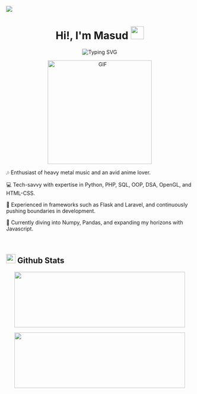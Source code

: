 ![](https://komarev.com/ghpvc/?username=sultanmehedimasud&style=flat&color=blue)

<h1 align="center">Hi!,  I'm Masud <img src=
"https://media.giphy.com/media/hvRJCLFzcasrR4ia7z/giphy.gif" width="35"></h1>

<div align="center" style="border: px solid #000000;>

[![Typing SVG](https://readme-typing-svg.herokuapp.com?font=Robot-Bold&size=30&color=&center=true&vCenter=true&width=900&height=110&lines=Computer+Science+Student;web+developer;Fintech+Engineer)](https://git.io/typing-svg)
</div>
<p align="center" >
 <img  height="280rem" alt="GIF" src="https://images2.imgbox.com/5b/2b/6uF1cm9i_o.jpeg" />
 </p>

🎶 Enthusiast of heavy metal music and an avid anime lover.

💻 Tech-savvy with expertise in Python, PHP, SQL, OOP, DSA, OpenGL, and HTML-CSS.

🚀 Experienced in frameworks such as Flask and Laravel, and continuously pushing boundaries in development.

🌱 Currently diving into Numpy, Pandas, and expanding my horizons with Javascript.


<br> 

## <img src="https://media.giphy.com/media/iY8CRBdQXODJSCERIr/giphy.gif" width="25"> <b>Github Stats</b>


<p align="center"><img width="460" height="150" src="https://github-readme-stats.vercel.app/api/top-langs?username=sultanmehedimasud&show_icons=true&locale=en&layout=compact&theme=tokyonight"/460/300"></p>

<p align="center"><img width="460" height="150" src="https://github-readme-streak-stats.herokuapp.com/?user=sultanmehedimasud&theme=tokyonight&&fire=FF801F&currStreakNum=FFBE69&currStreakLabel=FFBE69"/460/300"></p>

<br>

<!---
sultanmehedimasud/sultanmehedimasud is a ✨ special ✨ repository because its `README.md` (this file) appears on your GitHub profile.
You can click the Preview link to take a look at your changes.
--->
